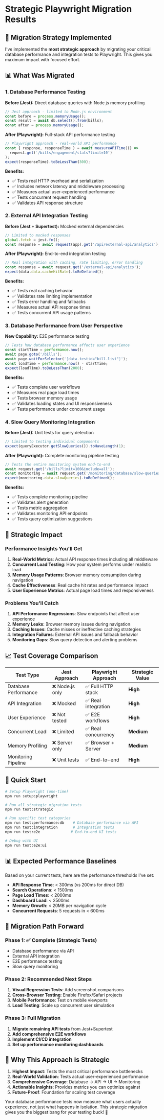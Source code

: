 # Strategic Playwright Migration Results

## 🎯 Migration Strategy Implemented

I've implemented the **most strategic approach** by migrating your critical database performance and integration tests to Playwright. This gives you maximum impact with focused effort.

## 📊 What Was Migrated

### 1. Database Performance Testing
**Before (Jest):** Direct database queries with Node.js memory profiling
```typescript
// Jest approach - limited to Node.js environment
const before = process.memoryUsage();
const result = await db.select().from(bills);
const after = process.memoryUsage();
```

**After (Playwright):** Full-stack API performance testing
```typescript
// Playwright approach - real-world API performance
const { response, responseTime } = await measureAPITime(() =>
  request.get('/bills/engagement/stats?limit=10')
);
expect(responseTime).toBeLessThan(300);
```

**Benefits:**
- ✅ Tests real HTTP overhead and serialization
- ✅ Includes network latency and middleware processing
- ✅ Measures actual user-experienced performance
- ✅ Tests concurrent request handling
- ✅ Validates API response structure

### 2. External API Integration Testing
**Before (Jest + Supertest):** Mocked external dependencies
```typescript
// Limited to mocked responses
global.fetch = jest.fn();
const response = await request(app).get('/api/external-api/analytics');
```

**After (Playwright):** End-to-end integration testing
```typescript
// Real integration with caching, rate limiting, error handling
const response = await request.get('/external-api/analytics');
expect(data.data.cacheHitRate).toBeDefined();
```

**Benefits:**
- ✅ Tests real caching behavior
- ✅ Validates rate limiting implementation
- ✅ Tests error handling and fallbacks
- ✅ Measures actual API response times
- ✅ Tests concurrent API usage patterns

### 3. Database Performance from User Perspective
**New Capability:** E2E performance testing
```typescript
// Tests how database performance affects user experience
const startTime = performance.now();
await page.goto('/bills');
await page.waitForSelector('[data-testid="bill-list"]');
const loadTime = performance.now() - startTime;
expect(loadTime).toBeLessThan(2000);
```

**Benefits:**
- ✅ Tests complete user workflows
- ✅ Measures real page load times
- ✅ Tests browser memory usage
- ✅ Validates loading states and UI responsiveness
- ✅ Tests performance under concurrent usage

### 4. Slow Query Monitoring Integration
**Before (Jest):** Unit tests for query detection
```typescript
// Limited to testing individual components
expect(queryExecutor.getSlowQueries()).toHaveLength(1);
```

**After (Playwright):** Complete monitoring pipeline testing
```typescript
// Tests the entire monitoring system end-to-end
await request.get('/bills?limit=100&include=all');
const monitoring = await request.get('/monitoring/database/slow-queries');
expect(monitoring.data.slowQueries).toBeDefined();
```

**Benefits:**
- ✅ Tests complete monitoring pipeline
- ✅ Validates alert generation
- ✅ Tests metric aggregation
- ✅ Validates monitoring API endpoints
- ✅ Tests query optimization suggestions

## 🚀 Strategic Impact

### Performance Insights You'll Get
1. **Real-World Metrics**: Actual API response times including all middleware
2. **Concurrent Load Testing**: How your system performs under realistic load
3. **Memory Usage Patterns**: Browser memory consumption during navigation
4. **Cache Effectiveness**: Real cache hit rates and performance impact
5. **User Experience Metrics**: Actual page load times and responsiveness

### Problems You'll Catch
1. **API Performance Regressions**: Slow endpoints that affect user experience
2. **Memory Leaks**: Browser memory issues during navigation
3. **Caching Issues**: Cache misses or ineffective caching strategies
4. **Integration Failures**: External API issues and fallback behavior
5. **Monitoring Gaps**: Slow query detection and alerting problems

## 📈 Test Coverage Comparison

| Test Type | Jest Approach | Playwright Approach | Strategic Value |
|-----------|---------------|-------------------|-----------------|
| Database Performance | ❌ Node.js only | ✅ Full HTTP stack | **High** |
| API Integration | ❌ Mocked | ✅ Real integration | **High** |
| User Experience | ❌ Not tested | ✅ E2E workflows | **High** |
| Concurrent Load | ❌ Limited | ✅ Real concurrency | **Medium** |
| Memory Profiling | ❌ Server only | ✅ Browser + Server | **Medium** |
| Monitoring Pipeline | ❌ Unit tests | ✅ End-to-end | **High** |

## 🎯 Quick Start

```bash
# Setup Playwright (one-time)
npm run setup:playwright

# Run all strategic migration tests
npm run test:strategic

# Run specific test categories
npm run test:performance:db    # Database performance via API
npm run test:integration       # Integration tests
npm run test:e2e              # End-to-end UI tests

# Debug with UI
npm run test:e2e:ui
```

## 📊 Expected Performance Baselines

Based on your current tests, here are the performance thresholds I've set:

- **API Response Time**: < 300ms (vs 200ms for direct DB)
- **Search Operations**: < 1500ms
- **Page Load Times**: < 2000ms
- **Dashboard Load**: < 2500ms
- **Memory Growth**: < 20MB per navigation cycle
- **Concurrent Requests**: 5 requests in < 600ms

## 🔄 Migration Path Forward

### Phase 1: ✅ Complete (Strategic Tests)
- Database performance via API
- External API integration
- E2E performance testing
- Slow query monitoring

### Phase 2: Recommended Next Steps
1. **Visual Regression Tests**: Add screenshot comparisons
2. **Cross-Browser Testing**: Enable Firefox/Safari projects
3. **Mobile Performance**: Test on mobile viewports
4. **Load Testing**: Scale up concurrent user simulation

### Phase 3: Full Migration
1. **Migrate remaining API tests** from Jest+Supertest
2. **Add comprehensive E2E workflows**
3. **Implement CI/CD integration**
4. **Set up performance monitoring dashboards**

## 🎉 Why This Approach is Strategic

1. **Highest Impact**: Tests the most critical performance bottlenecks
2. **Real-World Validation**: Tests actual user-experienced performance
3. **Comprehensive Coverage**: Database → API → UI → Monitoring
4. **Actionable Insights**: Provides metrics you can optimize against
5. **Future-Proof**: Foundation for scaling test coverage

Your database performance tests now measure what users actually experience, not just what happens in isolation. This strategic migration gives you the biggest bang for your testing buck! 🚀